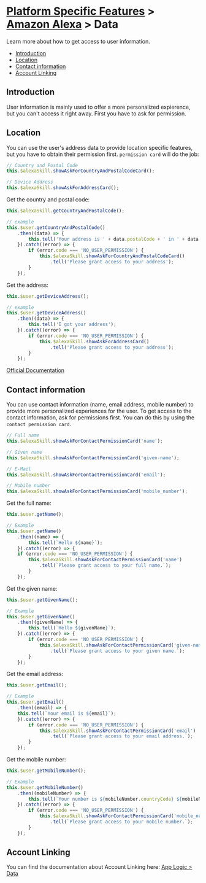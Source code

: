 # [Platform Specific Features](../) > [Amazon Alexa](./README.md) > Data

Learn more about how to get access to user information.

* [Introduction](#introduction)
* [Location](#location)
* [Contact information](#contact-information)
* [Account Linking](#account-linking)


## Introduction

User information is mainly used to offer a more personalized expierence, but you can't access it right away. First you have to ask for permission.

## Location

You can use the user's address data to provide location specific features, but you have to obtain their permission first.
`permission card` will do the job:

```javascript
// Country and Postal Code
this.$alexaSkill.showAskForCountryAndPostalCodeCard();

// Device Address
this.$alexaSkill.showAskForAddressCard();
```

Get the country and postal code:

```javascript
this.$alexaSkill.getCountryAndPostalCode();

// example
this.$user.getCountryAndPostalCode()
    .then((data) => {
        this.tell('Your address is ' + data.postalCode + ' in ' + data.countryCode);
    }).catch((error) => {
        if (error.code === 'NO_USER_PERMISSION') {
            this.$alexaSkill.showAskForCountryAndPostalCodeCard()
                .tell('Please grant access to your address');
        }
    });
```

Get the address:

```javascript
this.$user.getDeviceAddress();

// example
this.$user.getDeviceAddress()
    .then((data) => {
        this.tell('I got your address');
    }).catch((error) => {
        if (error.code === 'NO_USER_PERMISSION') {
            this.$alexaSkill.showAskForAddressCard()
                .tell('Please grant access to your address');
        }
    });
```
[Official Documentation](https://developer.amazon.com/docs/custom-skills/device-address-api.html)

## Contact information

You can use contact information (name, email address, mobile number) to provide more personalized experiences for the user. To get access to the contact information, ask for permissions first. You can do this by using the `contact permission card`.

```javascript
// Full name
this.$alexaSkill.showAskForContactPermissionCard('name');

// Given name
this.$alexaSkill.showAskForContactPermissionCard('given-name');

// E-Mail
this.$alexaSkill.showAskForContactPermissionCard('email');

// Mobile number
this.$alexaSkill.showAskForContactPermissionCard('mobile_number');
```

Get the full name:

```javascript
this.$user.getName();

// Example
this.$user.getName()
    .then((name) => {
        this.tell(`Hello ${name}`);
    }).catch((error) => {
    if (error.code === 'NO_USER_PERMISSION') {
        this.$alexaSkill.showAskForContactPermissionCard('name')
            .tell(`Please grant access to your full name.`);
        }
    });
```

Get the given name:

```javascript
this.$user.getGivenName();

// Example
this.$user.getGivenName()
    .then((givenName) => {
        this.tell(`Hello ${givenName}`);
    }).catch((error) => {
        if (error.code === 'NO_USER_PERMISSION') {
            this.$alexaSkill.showAskForContactPermissionCard('given-name')
                .tell(`Please grant access to your given name.`);
        }
    });
```

Get the email address:

```javascript
this.$user.getEmail();

// Example
this.$user.getEmail()
    .then((email) => {
    this.tell(`Your email is ${email}`);
    }).catch((error) => {
        if (error.code === 'NO_USER_PERMISSION') {
            this.$alexaSkill.showAskForContactPermissionCard('email')
                .tell(`Please grant access to your email address.`);
        }
    });
```

Get the mobile number:

```javascript
this.$user.getMobileNumber();

// Example
this.$user.getMobileNumber()
    .then((mobileNumber) => {
        this.tell(`Your number is ${mobileNumber.countryCode} ${mobileNumber.phoneNumber}`);
    }).catch((error) => {
        if (error.code === 'NO_USER_PERMISSION') {
            this.$alexaSkill.showAskForContactPermissionCard('mobile_number')
                .tell(`Please grant access to your mobile number.`);
        }
    });

```

## Account Linking

You can find the documentation about Account Linking here: [App Logic > Data](../../04_app-logic/02_data/README.md#account-linking, './data#account-linking')

<!--[metadata]: {"title": "Alexa Data", "description": "Learn how to get user specific data from your Alexa Skill users with the Jovo Framework", "activeSections": ["platforms", "alexa", "alexa_data"], "expandedSections": "platforms", "inSections": "platforms", "breadCrumbs": {"Docs": "docs/", "Platforms": "docs/platforms",
"Amazon Alexa": "docs/amazon-alexa", "Data": "" }, "commentsID": "framework/docs/amazon-alexa/data",
"route": "docs/amazon-alexa/data" }-->
